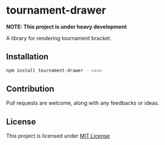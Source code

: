 # tournament-drawer

**NOTE: This project is under heavy development**

A library for rendering tournament bracket.

## Installation

```bash
npm install tournament-drawer --save 
```

## Contribution

Pull requests are welcome, along with any feedbacks or ideas.

## License

This project is licensed under [MIT License](https://github.com/hgminh95/tournament-drawer/blob/master/LICENSE.md) 
